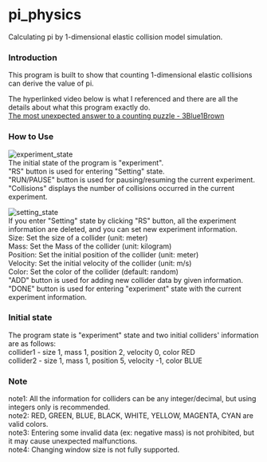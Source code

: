 # pi_physics
Calculating pi by 1-dimensional elastic collision model simulation.  

### Introduction
This program is built to show that counting 1-dimensional elastic collisions can derive the value of pi.  

The hyperlinked video below is what I referenced and there are all the details about what this program exactly do.  
[The most unexpected answer to a counting puzzle - 3Blue1Brown](https://youtu.be/HEfHFsfGXjs)

### How to Use
![experiment_state](https://user-images.githubusercontent.com/100181857/155082583-1ecbec4a-a420-42f9-a109-e4b64cd400eb.png)  
The initial state of the program is "experiment".  
"RS" button is used for entering "Setting" state.  
"RUN/PAUSE" button is used for pausing/resuming the current experiment.  
"Collisions" displays the number of collisions occurred in the current experiment.    

![setting_state](https://user-images.githubusercontent.com/100181857/155082600-76c61301-0f61-4af8-ad95-b1c1438970f4.png)  
If you enter "Setting" state by clicking "RS" button, all the experiment information are deleted, and you can set new experiment information.  
Size: Set the size of a collider (unit: meter)  
Mass: Set the Mass of the collider (unit: kilogram)  
Position: Set the initial position of the collider (unit: meter)  
Velocity: Set the initial velocity of the collider (unit: m/s)  
Color: Set the color of the collider (default: random)  
"ADD" button is used for adding new collider data by given information.  
"DONE" button is used for entering "experiment" state with the current experiment information.    

### Initial state
The program state is "experiment" state and two initial colliders' information are as follows:  
collider1 - size 1, mass 1, position 2, velocity 0, color RED  
collider2 - size 1, mass 1, position 5, velocity -1, color BLUE  

### Note
note1: All the information for colliders can be any integer/decimal, but using integers only is recommended.  
note2: RED, GREEN, BLUE, BLACK, WHITE, YELLOW, MAGENTA, CYAN are valid colors.  
note3: Entering some invalid data (ex: negative mass) is not prohibited, but it may cause unexpected malfunctions.  
note4: Changing window size is not fully supported.  
